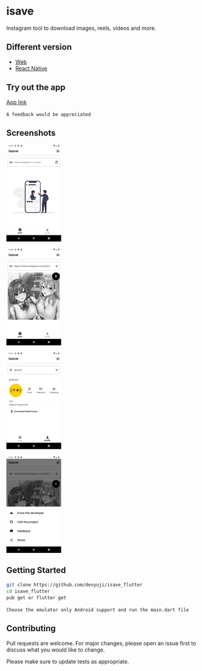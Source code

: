 # isave

Instagram tool to download images, reels, videos and more.

## Different version

- [Web](https://github.com/devyuji/isave)
- [React Native](https://github.com/devyuji/isave-app)

## Try out the app

[App link](https://github.com/devyuji/isave_flutter/release)

`A feedback would be appreciated`

## Screenshots

[<img src="/assets/screenshots/main.png"
    alt="Main section"
    height="256">](/assets/screenshots/main.png)

[<img src="/assets/screenshots/post.png"
    alt="Post section"
    height="256">](/assets/screenshots/post.png)

[<img src="/assets/screenshots/profile.png"
    alt="Profile section"
    height="256">](/assets/screenshots/profile.png)

[<img src="/assets/screenshots/menu.png"
    alt="Menu section"
    height="256">](/assets/screenshots/menu.png)

## Getting Started

```bash
git clone https://github.com/devyuji/isave_flutter
cd isave_flutter
pub get or flutter get
```

`Choose the emulator only Android support and run the main.dart file`

## Contributing

Pull requests are welcome. For major changes, please open an issue first to discuss what you would like to change.

Please make sure to update tests as appropriate.
